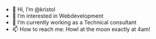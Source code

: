 - 👋 Hi, I’m @kristol
- 👀 I’m interested in Webdevelopment
- 🌱 I’m currently working as a Technical consultant
- 📫 How to reach me: Howl at the moon exactly at 4am!

